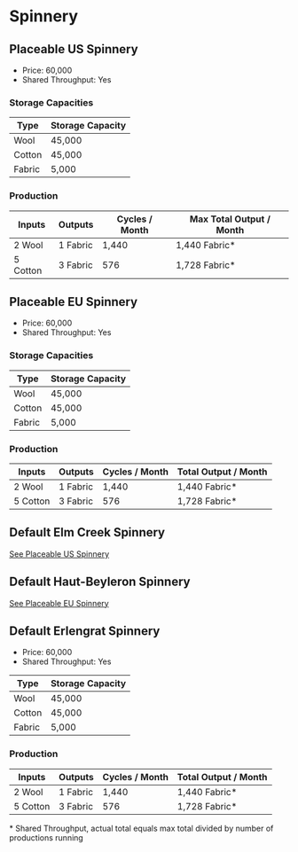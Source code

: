 # Spinnery

## Placeable US Spinnery

- Price: 60,000
- Shared Throughput: Yes

### Storage Capacities

| Type | Storage Capacity |
|---|---|
|Wool|45,000|
|Cotton|45,000|
|Fabric|5,000|

### Production

| Inputs | Outputs | Cycles / Month | Max Total Output / Month |
|---|---|---|---|
| 2 Wool | 1 Fabric | 1,440 | 1,440 Fabric* |
| 5 Cotton | 3 Fabric | 576 | 1,728 Fabric* |

## Placeable EU Spinnery

- Price: 60,000
- Shared Throughput: Yes

### Storage Capacities

| Type | Storage Capacity |
|---|---|
|Wool|45,000|
|Cotton|45,000|
|Fabric|5,000|

### Production

| Inputs | Outputs | Cycles / Month | Total Output / Month |
|---|---|---|---|
| 2 Wool | 1 Fabric | 1,440 | 1,440 Fabric* |
| 5 Cotton | 3 Fabric | 576 | 1,728 Fabric* |

## Default Elm Creek Spinnery

[See Placeable US Spinnery](#placeable-us-spinnery)

## Default Haut-Beyleron Spinnery

[See Placeable EU Spinnery](#placeable-eu-spinnery)

## Default Erlengrat Spinnery

- Price: 60,000
- Shared Throughput: Yes

| Type | Storage Capacity |
|---|---|
|Wool|45,000|
|Cotton|45,000|
|Fabric|5,000|

### Production

| Inputs | Outputs | Cycles / Month | Total Output / Month |
|---|---|---|---|
| 2 Wool | 1 Fabric | 1,440 | 1,440 Fabric* |
| 5 Cotton | 3 Fabric | 576 | 1,728 Fabric* |

\* Shared Throughput, actual total equals max total divided by number of productions running